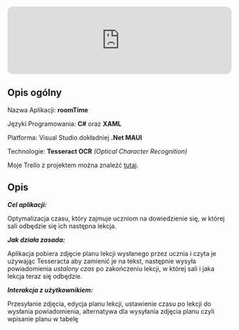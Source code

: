 <iframe style="border-radius:12px" src="https://open.spotify.com/embed/track/3sc67EnlFvoFHMgO1usvBW?utm_source=generator&theme=0" width="100%" height="152" frameBorder="0" allowfullscreen="" allow="autoplay; clipboard-write; encrypted-media; fullscreen; picture-in-picture" loading="lazy"></iframe>

## Opis ogólny

Nazwa Aplikacji: **roomTime**

Języki Programowania: **C#** oraz **XAML**

Platforma: Visual Studio dokładniej **.Net MAUI**

Technologie: **Tesseract OCR** *(Optical Character Recognition)*

Moje Trello z projektem można znaleźć [tutaj](https://trello.com/b/Xu2Jadei/roomtime).


## Opis
***Cel aplikacji:***

Optymalizacja czasu, który zajmuje uczniom na dowiedzienie się, w której sali odbędzie się ich następna lekcja.

***Jak działa zasada:***

Aplikacja pobiera zdjęcie planu lekcji wysłanego przez ucznia i czyta je używając Tesseracta aby zamienić je na tekst, następnie wysyła powiadomienia *ustalony czas* po zakończeniu lekcji, w której sali i jaka lekcja teraz się odbędzie.

***Interakcja z użytkownikiem:***

Przesyłanie zdjęcia, edycja planu lekcji, ustawienie czasu po lekcji do wysłania powiadomienia, alternatywa dla wysyłania zdjęcia planu czyli wpisanie planu w tabelę
